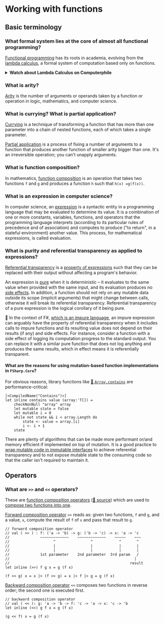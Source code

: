 # Working with functions

## Basic terminology
### What formal system lies at the core of almost all functional programming?

[Functional programming](https://en.wikipedia.org/wiki/Functional_programming) has its roots in academia, evolving from the [lambda calculus](https://en.wikipedia.org/wiki/Lambda_calculus), a formal system of computation based only on functions.

<details>
<summary><b>Watch about Lambda Calculus on Computerphile</b></summary>
<p>
<a href="https://www.youtube.com/watch?v=eis11j_iGMs" target=”_blank” rel="noreferrer noopener">
    <img src="https://camo.githubusercontent.com/20dfccb8426fde130c2fb275879fd9cf84bf6106544f6e00750290912d30852d/687474703a2f2f69332e7974696d672e636f6d2f76692f65697331316a5f69474d732f687164656661756c742e6a7067" alt="Lambda Calculus - Computerphile" data-canonical-src="http://i3.ytimg.com/vi/eis11j_iGMs/hqdefault.jpg" style="max-width:100%;">
</a>
</p>
</p>
<a href="https://www.youtube.com/watch?v=eis11j_iGMs" target=”_blank” rel="noreferrer noopener">https://www.youtube.com/watch?v=eis11j_iGMs</a>
</p>
</details>

### What is arity?

[Arity](https://en.wikipedia.org/wiki/Arity) is the number of arguments or operands taken by a function or operation in logic, mathematics, and computer science.

### What is currying? What is partial application?

[Currying](https://docs.microsoft.com/en-us/dotnet/fsharp/introduction-to-functional-programming/first-class-functions#curried-functions) is a technique of transforming a function that has more than one parameter into a chain of nested functions, each of which takes a single parameter.

[Partial application](https://en.wikipedia.org/wiki/Partial_application) is a process of fixing a number of arguments to a function that produces another function of smaller arity bigger than one. It's an irreversible operation; you can't unapply arguments.

### What is function composition?

In mathematics, [function composition](https://en.wikipedia.org/wiki/Function_composition) is an operation that takes two functions `f` and `g` and produces a function `h` such that `h(x) =g(f(x))`.

### What is an expression in computer science?

In computer science, an [expression](https://en.wikipedia.org/wiki/Expression_(computer_science)) is a syntactic entity in a programming language that may be evaluated to determine its value. It is a combination of one or more constants, variables, functions, and operators that the programming language interprets (according to its particular rules of precedence and of association) and computes to produce ("to return", in a stateful environment) another value. This process, for mathematical expressions, is called evaluation.

### What is purity and referential transparency as applied to expressions?

[Referential transparency](https://en.wikipedia.org/wiki/Referential_transparency) is a [property of expressions](https://docs.microsoft.com/en-us/dotnet/fsharp/introduction-to-functional-programming/) such that they can be replaced with their output without affecting a program's behavior.

An expression is [pure](https://en.wikipedia.org/wiki/Pure_function) when it is deterministic – it evaluates to the same value when provided with the same input, and its evaluation produces no [side effects](https://en.wikipedia.org/wiki/Side_effect_(computer_science)). In addition, a function should not rely on any mutable data outside its scope (implicit arguments) that might change between calls, otherwise it will break its referential transparency. Referential transparency of a pure expression is the logical corollary of it being pure.

📝 In the context of F#, [which is an impure language](#is-f-a-purely-functional-language), an impure expression can arguably have the property of referential transparency when it includes calls to impure functions and its resulting value does not depend on their results (if any) and side effects. For instance, consider a function with a side effect of logging its computation progress to the standard output. You can replace it with a similar pure function that does not log anything and produces the same results, which in effect means it is referentially transparent.

#### What are the reasons for using mutation-based function implementations in `FSharp.Core`?

For obvious reasons, library functions like [📙 `Array.contains`](https://github.com/fsharp/fsharp/blob/master/src/fsharp/FSharp.Core/array.fs) are performance-critical:

```f#
[<CompiledName("Contains")>]
let inline contains value (array:'T[]) =
    checkNonNull "array" array
    let mutable state = false
    let mutable i = 0
    while not state && i < array.Length do
        state <- value = array.[i]
        i <- i + 1
    state
```
There are plenty of algorithms that can be made more performant or/and memory efficient if implemented on top of mutation. It is a good practice to [wrap mutable code in immutable interfaces](https://docs.microsoft.com/en-us/dotnet/fsharp/style-guide/conventions#wrap-mutable-code-in-immutable-interfaces) to achieve referential transparency and to not expose mutable state to the consuming code so that the caller isn't required to maintain it.

<!-- up -->

## Operators
### What are `>>` and `<<` operators?

These are [function composition operators](https://docs.microsoft.com/en-us/dotnet/fsharp/language-reference/functions/#function-composition-and-pipelining) ([📙 source](https://github.com/fsharp/fsharp/blob/master/src/fsharp/FSharp.Core/prim-types.fs)) which are used to [compose two functions into one](#what-is-function-composition).

[Forward composition operator](https://docs.microsoft.com/en-us/dotnet/fsharp/language-reference/symbol-and-operator-reference/) `>>` reads as: given two functions, `f` and `g`, and a value, `x`, compute the result of `f` of `x` and pass that result to `g`. 

```f#
// forward composition operator
// val ( >> ) : f: ('a -> 'b) -> g: ('b -> 'c) -> x: 'a -> 'c
//              ~~~~~~~~~~~~~    ~~~~~~~~~~~~~    ~~~~~    ~~~
//                    ^                ^            ^       ^
//                    |                |            |       |
//                    |                |            |       |
//              1st parameter    2nd parameter  3rd param   /
//                                                         |
//                                                       result
let inline (>>) f g x = g (f x)
```
```
(f >> g) x = x |> (f >> g) = x |> f |> g = g (f x)
```

[Backward composition operator](https://docs.microsoft.com/en-us/dotnet/fsharp/language-reference/symbol-and-operator-reference/) `<<` composes two functions in reverse order; the second one is executed first.

```f#
// backward composition operator
// val ( << ): g: 'a -> 'b -> f: 'c -> 'a -> x: 'c -> 'b
let inline (<<) g f x = g (f x)
```
```
(g << f) x = g (f x)
```

<!-- up -->